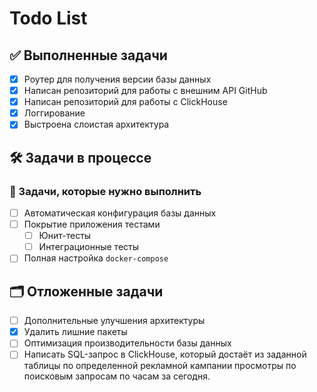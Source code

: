 # Todo List

## ✅ Выполненные задачи

- [x] Роутер для получения версии базы данных
- [x] Написан репозиторий для работы с внешним API GitHub
- [x] Написан репозиторий для работы с ClickHouse
- [x] Логгирование
- [x] Выстроена слоистая архитектура

## 🛠️ Задачи в процессе

### 🔧 Задачи, которые нужно выполнить

- [ ] Автоматическая конфигурация базы данных
- [ ] Покрытие приложения тестами
  - [ ] Юнит-тесты
  - [ ] Интеграционные тесты
- [ ] Полная настройка `docker-compose`

## 🗂️ Отложенные задачи

- [ ] Дополнительные улучшения архитектуры
- [x] Удалить лишние пакеты
- [ ] Оптимизация производительности базы данных
- [ ] Написать SQL-запрос в ClickHouse, который достаёт из заданной таблицы по определенной рекламной кампании просмотры по поисковым запросам по часам за сегодня.
